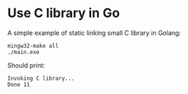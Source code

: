 # Use C library in Go

A simple example of static linking small C library in Golang:

    mingw32-make all
    ./main.exe

Should print:

    Invoking C library...
    Done 11
